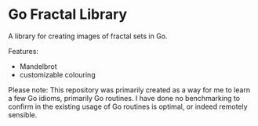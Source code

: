 Go Fractal Library
==================

A library for creating images of fractal sets in Go.

Features:
 - Mandelbrot
 - customizable colouring

Please note: This repository was primarily created as a way for me to learn a few Go idioms, primarily Go routines. I have done no benchmarking to confirm in the existing usage of Go routines is optimal, or indeed remotely sensible.
